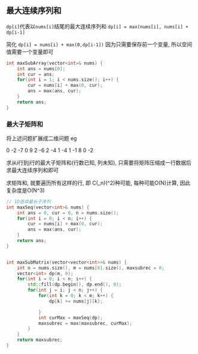 ## 最大连续序列和

`dp[i]`代表以`nums[i]`结尾的最大连续序列和
`dp[i] = max(nums[i], nums[i] + dp[i-1]`

简化 `dp[i] = nums[i] + max(0,dp[i-1])`
因为只需要保存前一个变量, 所以空间值需要一个变量即可

``` C++
int maxSubArray(vector<int>& nums) {
    int ans = nums[0];
    int cur = ans;
    for(int i = 1; i < nums.size(); i++) {
        cur = nums[i] + max(0, cur);
        ans = max(ans, cur);
    }
    return ans;
}
```

### 最大子矩阵和

将上述问题扩展成二维问题 eg

0 -2 -7 0
9  2 -6 2
-4 1 -4 1
-1 8 0 -2

求从i行到j行的最大子矩阵和(行数已知, 列未知), 只需要将矩阵压缩成一行数据后求最大连续序列和即可

求矩阵和, 就要遍历所有这样的行, 即 C(_n)(^2)种可能, 每种可能O(N)计算, 因此复杂度是O(N^3)
``` C++
// 1D连续最长子序列
int maxSeq(vector<int>& nums) {
    int ans = 0, cur = 0, n = nums.size();
    for(int i = 0; i < n; i++) {
        cur = nums[i] + max(0, cur);
        ans = max(ans, cur);
    }
    return ans;
}


int maxSubMatrix(vector<vector<int>>& nums) {
    int n = nums.size(), m = nums[0].size(), maxsubrec = 0;
    vector<int> dp(m, 0);
    for(int i = 0; i < n; i++) {
        std::fill(dp.begin(), dp.end(), 0);
        for(int j = i; j < n; j++) {
            for(int k = 0; k < m; k++) {
                dp[k] += nums[j][k];

            }
            int curMax = maxSeq(dp);
            maxsubrec = max(maxsubrec, curMax);
        }
    }
    return maxsubrec;
}
```